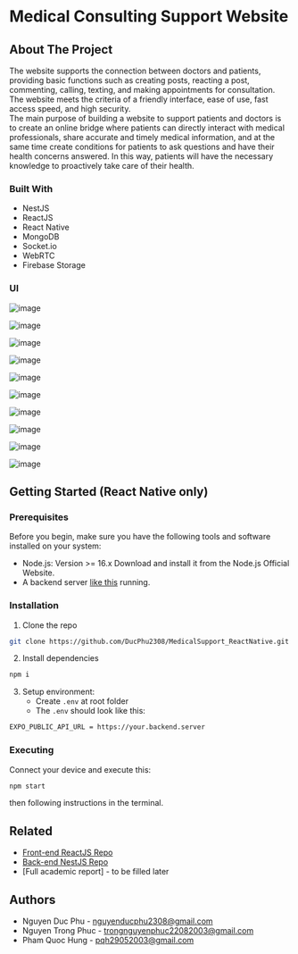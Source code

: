 # Medical Consulting Support Website

## About The Project

The website supports the connection between doctors and patients, providing basic functions such as creating posts, reacting a post, commenting, calling, texting, and making appointments for consultation. The website meets the criteria of a friendly interface, ease of use, fast access speed, and high security. \
The main purpose of building a website to support patients and doctors is to create an online bridge where patients can directly interact with medical professionals, share accurate and timely medical information, and at the same time create conditions for patients to ask questions and have their health concerns answered. In this way, patients will have the necessary knowledge to proactively take care of their health.

### Built With

- NestJS
- ReactJS
- React Native
- MongoDB
- Socket.io
- WebRTC
- Firebase Storage

### UI

![image](https://github.com/user-attachments/assets/98ef7860-e988-4194-a1e8-33a5e980433c)

![image](https://github.com/user-attachments/assets/5844b795-cc99-45fb-bf6f-84beb9b6feab)

![image](https://github.com/user-attachments/assets/555e0c84-8fbe-4b43-8233-0cc9c31af590)

![image](https://github.com/user-attachments/assets/8fa1754d-eac2-4e30-a956-aa285cb60a37)

![image](https://github.com/user-attachments/assets/8ce48428-23f9-45bd-892e-016518ccb523)

![image](https://github.com/user-attachments/assets/3bb77333-bb36-4a9f-975a-f01022ba8f8d)

![image](https://github.com/user-attachments/assets/40308ac0-7c80-4a45-867d-c5adf485537b)

![image](https://github.com/user-attachments/assets/85f3fafa-58b4-4c26-8e49-8a8cd498a109)

![image](https://github.com/user-attachments/assets/161f36bf-e046-4494-b840-1bb52462fc6a)

![image](https://github.com/user-attachments/assets/416f2db1-13f6-4964-81cb-d6e3c77f34c3)



## Getting Started (React Native only)

### Prerequisites

Before you begin, make sure you have the following tools and software installed on your system:

- Node.js: Version >= 16.x
Download and install it from the Node.js Official Website.
- A backend server [like this](https://github.com/DucPhu2308/medical-support_nest-js) running.

### Installation

1. Clone the repo

``` bash
git clone https://github.com/DucPhu2308/MedicalSupport_ReactNative.git
```

2. Install dependencies

``` bash
npm i
```

3. Setup environment: 
    - Create ```.env``` at root folder
    - The ```.env``` should look like this:

``` bash
EXPO_PUBLIC_API_URL = https://your.backend.server
```

### Executing

Connect your device and execute this:

```bash
npm start
```

then following instructions in the terminal.

## Related

- [Front-end ReactJS Repo](https://github.com/galaticwarrior123/SupportMedical_ReactJS)
- [Back-end NestJS Repo](https://github.com/DucPhu2308/medical-support_nest-js)
- [Full academic report] - to be filled later

## Authors

- Nguyen Duc Phu - nguyenducphu2308@gmail.com
- Nguyen Trong Phuc - trongnguyenphuc22082003@gmail.com
- Pham Quoc Hung - pqh29052003@gmail.com
